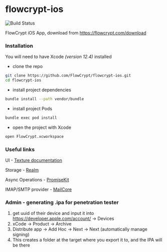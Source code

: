 # flowcrypt-ios

![Build Status](https://flowcrypt.semaphoreci.com/badges/flowcrypt-ios.svg?key=9bd38bf4-4a38-4cb3-b551-38302af1eb07)

FlowCrypt iOS App, download from https://flowcrypt.com/download

### Installation

You will need to have Xcode *(version 12.4)* installed
* clone the repo
```sh
git clone https://github.com/FlowCrypt/flowcrypt-ios.git
cd flowcrypt-ios
```
* install project dependencies
```sh
bundle install --path vendor/bundle
```
* install project Pods
``` sh
bundle exec pod install
```
* open the project with Xcode
``` sh
open FlowCrypt.xcworkspace
```

### Useful links

UI - [Texture documentation](https://texturegroup.org/docs/getting-started.html)

Storage - [Realm](https://github.com/realm)

Async Operations - [PromiseKit](https://github.com/mxcl/PromiseKit)

IMAP/SMTP provider - [MailCore](https://github.com/MailCore/mailcore2)

### Admin - generating .ipa for penetration tester

1) get uuid of their device and input it into https://developer.apple.com/account/ -> Devices
2) xCode -> Product -> Archive
3) Distribute app -> Add Hoc -> Next -> Next (automatically manage signing)
4) This creates a folder at the target where you export it to, and the IPA will be there
